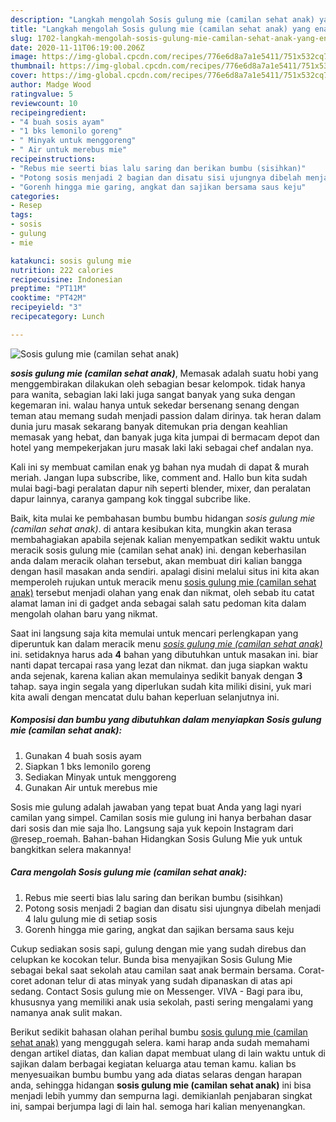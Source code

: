 ```yaml
---
description: "Langkah mengolah Sosis gulung mie (camilan sehat anak) yang enak"
title: "Langkah mengolah Sosis gulung mie (camilan sehat anak) yang enak"
slug: 1702-langkah-mengolah-sosis-gulung-mie-camilan-sehat-anak-yang-enak
date: 2020-11-11T06:19:00.206Z
image: https://img-global.cpcdn.com/recipes/776e6d8a7a1e5411/751x532cq70/sosis-gulung-mie-camilan-sehat-anak-foto-resep-utama.jpg
thumbnail: https://img-global.cpcdn.com/recipes/776e6d8a7a1e5411/751x532cq70/sosis-gulung-mie-camilan-sehat-anak-foto-resep-utama.jpg
cover: https://img-global.cpcdn.com/recipes/776e6d8a7a1e5411/751x532cq70/sosis-gulung-mie-camilan-sehat-anak-foto-resep-utama.jpg
author: Madge Wood
ratingvalue: 5
reviewcount: 10
recipeingredient:
- "4 buah sosis ayam"
- "1 bks lemonilo goreng"
- " Minyak untuk menggoreng"
- " Air untuk merebus mie"
recipeinstructions:
- "Rebus mie seerti bias lalu saring dan berikan bumbu (sisihkan)"
- "Potong sosis menjadi 2 bagian dan disatu sisi ujungnya dibelah menjadi 4 lalu gulung mie di setiap sosis"
- "Gorenh hingga mie garing, angkat dan sajikan bersama saus keju"
categories:
- Resep
tags:
- sosis
- gulung
- mie

katakunci: sosis gulung mie 
nutrition: 222 calories
recipecuisine: Indonesian
preptime: "PT11M"
cooktime: "PT42M"
recipeyield: "3"
recipecategory: Lunch

---
```



![Sosis gulung mie (camilan sehat anak)](https://img-global.cpcdn.com/recipes/776e6d8a7a1e5411/751x532cq70/sosis-gulung-mie-camilan-sehat-anak-foto-resep-utama.jpg)

<b><i>sosis gulung mie (camilan sehat anak)</i></b>, Memasak adalah suatu hobi yang menggembirakan dilakukan oleh sebagian besar kelompok. tidak hanya para wanita, sebagian laki laki juga sangat banyak yang suka dengan kegemaran ini. walau hanya untuk sekedar bersenang senang dengan teman atau memang sudah menjadi passion dalam dirinya. tak heran dalam dunia juru masak sekarang banyak ditemukan pria dengan keahlian memasak yang hebat, dan banyak juga kita jumpai di bermacam depot dan hotel yang mempekerjakan juru masak laki laki sebagai chef andalan nya.

Kali ini sy membuat camilan enak yg bahan nya mudah di dapat &amp; murah meriah. Jangan lupa subscribe, like, comment and. Hallo bun kita sudah mulai bagi-bagi peralatan dapur nih seperti blender, mixer, dan peralatan dapur lainnya, caranya gampang kok tinggal subcribe like.

Baik, kita mulai ke pembahasan bumbu bumbu hidangan <i>sosis gulung mie (camilan sehat anak)</i>. di antara kesibukan kita, mungkin akan terasa membahagiakan apabila sejenak kalian menyempatkan sedikit waktu untuk meracik sosis gulung mie (camilan sehat anak) ini. dengan keberhasilan anda dalam meracik olahan tersebut, akan membuat diri kalian bangga dengan hasil masakan anda sendiri. apalagi disini melalui situs ini kita akan memperoleh rujukan untuk meracik menu <u>sosis gulung mie (camilan sehat anak)</u> tersebut menjadi olahan yang enak dan nikmat, oleh sebab itu catat alamat laman ini di gadget anda sebagai salah satu pedoman kita dalam mengolah olahan baru yang nikmat.


Saat ini langsung saja kita memulai untuk mencari perlengkapan yang diperuntuk kan dalam meracik menu <u><i>sosis gulung mie (camilan sehat anak)</i></u> ini. setidaknya harus ada <b>4</b> bahan yang dibutuhkan untuk masakan ini. biar nanti dapat tercapai rasa yang lezat dan nikmat. dan juga siapkan waktu anda sejenak, karena kalian akan memulainya sedikit banyak dengan <b>3</b> tahap. saya ingin segala yang diperlukan sudah kita miliki disini, yuk mari kita awali dengan mencatat dulu bahan keperluan selanjutnya ini.

<!--inarticleads1-->

##### Komposisi dan bumbu yang dibutuhkan dalam menyiapkan Sosis gulung mie (camilan sehat anak):

1. Gunakan 4 buah sosis ayam
1. Siapkan 1 bks lemonilo goreng
1. Sediakan  Minyak untuk menggoreng
1. Gunakan  Air untuk merebus mie


Sosis mie gulung adalah jawaban yang tepat buat Anda yang lagi nyari camilan yang simpel. Camilan sosis mie gulung ini hanya berbahan dasar dari sosis dan mie saja lho. Langsung saja yuk kepoin Instagram dari @resep_roemah. Bahan-bahan Hidangkan Sosis Gulung Mie yuk untuk bangkitkan selera makannya! 

<!--inarticleads2-->

##### Cara mengolah Sosis gulung mie (camilan sehat anak):

1. Rebus mie seerti bias lalu saring dan berikan bumbu (sisihkan)
1. Potong sosis menjadi 2 bagian dan disatu sisi ujungnya dibelah menjadi 4 lalu gulung mie di setiap sosis
1. Gorenh hingga mie garing, angkat dan sajikan bersama saus keju


Cukup sediakan sosis sapi, gulung dengan mie yang sudah direbus dan celupkan ke kocokan telur. Bunda bisa menyajikan Sosis Gulung Mie sebagai bekal saat sekolah atau camilan saat anak bermain bersama. Corat-coret adonan telur di atas minyak yang sudah dipanaskan di atas api sedang. Contact Sosis gulung mie on Messenger. VIVA - Bagi para ibu, khususnya yang memiliki anak usia sekolah, pasti sering mengalami yang namanya anak sulit makan. 

Berikut sedikit bahasan olahan perihal bumbu <u>sosis gulung mie (camilan sehat anak)</u> yang menggugah selera. kami harap anda sudah memahami dengan artikel diatas, dan kalian dapat membuat ulang di lain waktu untuk di sajikan dalam berbagai kegiatan keluarga atau teman kamu. kalian bs menyesuaikan bumbu bumbu yang ada diatas selaras dengan harapan anda, sehingga hidangan <b>sosis gulung mie (camilan sehat anak)</b> ini bisa menjadi lebih yummy dan sempurna lagi. demikianlah penjabaran singkat ini, sampai berjumpa lagi di lain hal. semoga hari kalian menyenangkan.
